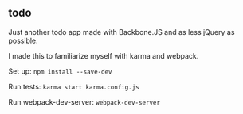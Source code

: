 todo
----

Just another todo app made with Backbone.JS and as less jQuery as possible.

I made this to familiarize myself with karma and webpack.

Set up: `npm install --save-dev`

Run tests: `karma start karma.config.js`

Run webpack-dev-server: `webpack-dev-server`